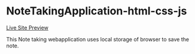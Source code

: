 # NoteTakingApplication-html-css-js

[Live Site Preview](https://takenotes-rishi.netlify.app/)

This Note taking webapplication uses local storage of browser to save the note.
